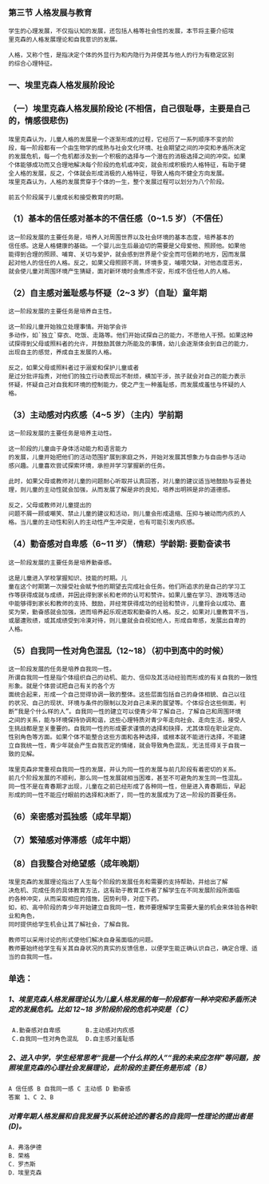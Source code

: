 ### 第三节 人格发展与教育
    学生的心理发展，不仅指认知的发展，还包括人格等社会性的发展，本节将主要介绍埃
    里克森的人格发展理论和自我意识的发展。
    
    人格，又称个性，是指决定个体的外显行为和内隐行为并使其与他人的行为有稳定区别
    的综合心理特征。

### 一、埃里克森人格发展阶段论 
### （一）埃里克森人格发展阶段论 (不相信，自己很耻辱，主要是自己的，情感很悲伤)
    埃里克森认为，儿童人格的发展是一个逐渐形成的过程，它经历了一系列顺序不变的阶
    段，每一阶段都有一个由生物学的成熟与社会文化环境、社会期望之间的冲突和矛盾所决定
    的发展危机，每一个危机都涉及到一个积极的选择与一个潜在的消极选择之间的冲突。如果
    个体能够成功而又合理地解决每个阶段的危机或冲突，就会形成积极的人格特征，有助于健
    全人格的发展，反之，个体就会形成消极的人格特征，导致人格向不健全方向发展。
    埃里克森认为，人格的发展贯穿于个体的一生，整个发展过程可以划分为八个阶段。
    
    前五个阶段属于儿童成长和接受教育的时期。

### （1）基本的信任感对基本的不信任感（0~1.5 岁）（不信任）
    这一阶段发展的主要任务是，培养人对周围世界以及社会环境的基本态度，培养基本的
    信任感。这是人格健康的基础。一个婴儿出生后最迫切的需要是父母爱他、照顾他。如果他
    能得到合理的照顾、哺育、关切与爱护，就会感到世界是个安全而可信赖的地方，因而发展
    起对他人的信任的人格。反之，如果父母照顾不周，环境多变，哺喂欠缺，对他态度恶劣，
    就会使儿童对周围环境产生猜疑，面对新环境时会焦虑不安，形成不信任他人的人格。

### （2）自主感对羞耻感与怀疑（2~3 岁）（自耻）童年期
    这一阶段发展的主要任务是培养自主性。
    
    这一阶段儿童开始独立处理事情。开始学会许
    多动作，如`独立`穿衣、吃饭、走路等。他们开始试探自己的能力，不愿他人干预。如果这种
    试探得到父母或照料者的允许，并鼓励其做力所能及的事情，幼儿会逐渐体会到自己的能力，
    出现自主的感觉，养成自主发展的人格。
    
    反之，如果父母或照料者过于溺爱和保护儿童或者
    是过分批评指责，对他们的独立行动表现出不耐烦，横加干涉，孩子就会对自己的能力表示
    怀疑，怀疑自己对自我和环境的控制能力，使之产生一种羞耻感，而发展成羞怯与怀疑的人
    格。

### （3）主动感对内疚感（4~5 岁）（主内）学前期
    这一阶段发展的主要任务是培养主动性。
    
    这一阶段的儿童由于身体活动能力和语言能力
    的发展，儿童开始把他们的活动范围扩展到家庭之外，开始对发展其想象力与自由参与活动
    感兴趣。儿童喜欢尝试探索环境，承担并学习掌握新的任务。
    
    此时，如果父母或教师对儿童的问题耐心听取并认真回答，对儿童的建议适当地鼓励与妥善处理，则儿童的主动性就会加强，从而发展了解是非的良知，培养出明辨是非的道德感。
    
    反之，父母或教师对儿童提出的
    问题不屑一顾或嘲笑、禁止儿童的建议和活动，则儿童会形成退缩、压抑与被动而内疚的人
    格。当儿童的主动性和别人的主动性产生冲突是，也有可能引发内疚感。

### （4）勤奋感对自卑感（6~11 岁）（情悲）学龄期:  要勤奋读书
    这一阶段发展的主要任务是培养勤奋感。
    
    这是儿童进入学校掌握知识、技能的时期。儿
    童在这个时期第一次接受社会赋予他的期望去完成社会任务。他们所追求的是自己的学习工
    作等获得成就与成绩，并因此得到家长和老师的认可和赞许。如果儿童在学习、游戏等活动
    中能够得到家长和教师的支持、鼓励，并经常获得成功的经验和赞许，儿童将会以成功、嘉
    奖为荣，勤奋感就会加强，进而培养起乐观进取和勤奋的人格。反之，如果对儿童教育不当，
    或屡遭败绩，或其成绩受到冷漠对待，则儿童就会自视如他人，形成自卑感，发展出自卑的
    人格。

### （5）自我同一性对角色混乱（12~18）（初中到高中的时候）
    这一阶段发展的任务是培养自我同一性。
    所谓自我同一性是指个体组织自己的动机、能力、信仰及其活动经验而形成的有关自我的一致性形象。就是个体尝试把自己有关的各个方
    面统合起来，形成一个自己觉得协调一致的整体。这些层面包括自己的身体相貌、自己以往
    的状况、自己的现状、环境与条件的限制以及对自己未来的展望等。个体综合这些侧面，判
    断“我是个什么样的人”。自我同一性的建立可以使青少年了解自己，了解自己和周围环境
    之间的关系，能与环境保持协调和谐，这些心理特质对青少年走向社会、走向生活，接受人
    生挑战都是至关重要的。自我同一性的形成要求谨慎的选择和抉择，尤其体现在职业定向、
    性别角色等方面。如果个体不能整合这些方面和各种选择，或根本就不能进行选择，不能建
    立自我统一性，青少年就会产生自我否定的情绪，就会导致角色混乱，无法觅得关于自我一
    致的见解。
    
    埃里克森非常重视自我同一性的发展，并认为同一性的发展与前几阶段有着密切的关系。
    前几个阶段发展的不顺利，那么同一性发展就相当困难，甚至不可避免的发生同一性混乱。
    同一性不是在青春期才出现，儿童在之前已经形成了各种同一性，但是进入青春期后，早起
    形成的同一性不能应付眼前的选择和决断了，同一性的发展成为了这一阶段的首要任务。
### （6）亲密感对孤独感（成年早期）
### （7）繁殖感对停滞感（成年中期）
### （8）自我整合对绝望感（成年晚期）
    埃里克森的发展理论指出了人生每个阶段的发展任务和需要的支持帮助，并给出了解
    决危机、完成任务的具体教育方法，这有助于教育工作者了解学生在不同发展阶段所面临
    的各种冲突，从而采取相应的措施，因势利导，对症下药。
    如，初、高中阶段的青少年开始建立自我同一性，教师要理解学生需要大量的机会来体验各种职业和角色，
    同时提供给学生机会让其了解社会，了解自我。
    
    教师可以采用讨论的形式使他们解决自身虽面临的问题。
    教师要始终给学生有关其自身状况的真实的反馈信息，以便学生能正确认识自己，确定合理、适当的自我同一性。


### 单选：
##### 1、埃里克森人格发展理论认为儿童人格发展的每一阶段都有一种冲突和矛盾所决定的发展危机。比如 12~18 岁阶段阶段的危机冲突是（ C）
     A.勤奋感对自卑感       B.主动感对内疚感
     C.自我同一性对角色混乱  D.自主感对羞耻感
 
##### 2、进入中学，学生经常思考“我是一个什么样的人”“我的未来应怎样”等问题，按照埃里克森的心理社会发展理论，此阶段的主要任务是形成（ B）
    A 信任感 B 自我同一感 C 主动感 D 勤奋感
    答案 1、C 2、B 


##### 对青年期人格发展和自我发展予以系统论述的著名的自我同一性理论的提出者是(D)。
    A．弗洛伊德
    B．荣格
    C．罗杰斯
    D．埃里克森




